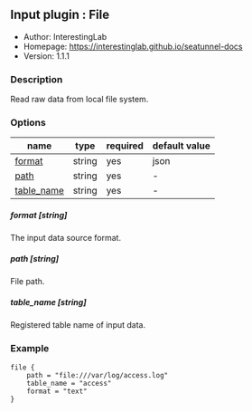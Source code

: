 ## Input plugin : File

* Author: InterestingLab
* Homepage: https://interestinglab.github.io/seatunnel-docs
* Version: 1.1.1

### Description

Read raw data from local file system.

### Options

| name | type | required | default value |
| --- | --- | --- | --- |
| [format](#format-string) | string | yes | json |
| [path](#path-string) | string | yes | - |
| [table_name](#table_name-string) | string | yes | - |

##### format [string]

The input data source format.

##### path [string]

File path.

##### table_name [string]

Registered table name of input data.

### Example

```
file {
    path = "file:///var/log/access.log"
    table_name = "access"
    format = "text"
}
```
